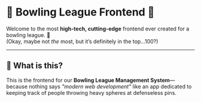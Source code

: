 # 🎳 Bowling League Frontend 🎳

Welcome to the most **high-tech, cutting-edge** frontend ever created for a bowling league. 🚀  
(Okay, maybe not *the* most, but it’s definitely in the top…100?)

---

## 🎯 What is this?
This is the frontend for our **Bowling League Management System**—because nothing says *"modern web development"* like an app dedicated to keeping track of people throwing heavy spheres at defenseless pins.  

